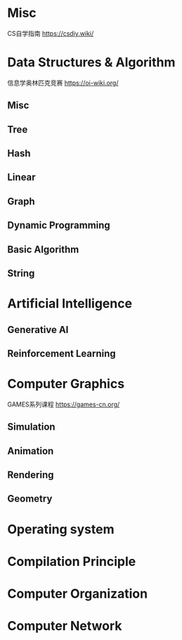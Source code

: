 # Misc
CS自学指南 https://csdiy.wiki/

# Data Structures & Algorithm
信息学奥林匹克竞赛 https://oi-wiki.org/

## Misc

## Tree

## Hash

## Linear

## Graph

## Dynamic Programming

## Basic Algorithm

## String

# Artificial Intelligence

## Generative AI

## Reinforcement Learning

# Computer Graphics
GAMES系列课程 https://games-cn.org/

## Simulation

## Animation

## Rendering

## Geometry

# Operating system

# Compilation Principle

# Computer Organization

# Computer Network

